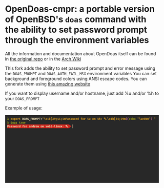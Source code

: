 # OpenDoas-cmpr: a portable version of OpenBSD's `doas` command with the ability to set password prompt through the environment variables

All the information and documentation about OpenDoas itself can be found in [the original repo](https://github.com/Duncaen/OpenDoas "the original repo") or in the [Arch Wiki](https://wiki.archlinux.org/title/Doas "Arch Wiki")

This fork adds the ability to set password prompt and error message using the `DOAS_PROMPT` and `DOAS_AUTH_FAIL_MSG` environment variables
You can set background and foreground colors using ANSI escape codes. You can generate them using [this amazing website](https://ansi.gabebanks.net/ "escape code generator")

If you want to display username and/or hostname, just add %u and/or %h to your `DOAS_PROMPT`

Example of usage:

![](example.png)
